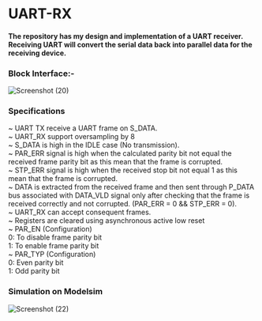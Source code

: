 # UART-RX
#### The repository has my design and implementation of a UART receiver. Receiving UART will  convert the serial data back into parallel data for the receiving device.
### Block Interface:-
![Screenshot (20)](https://user-images.githubusercontent.com/96621514/232343327-8392365a-f754-40bf-bf1d-aa5703dfa63f.jpg)

### Specifications
~ UART TX receive a UART frame on S_DATA.
</br>
~ UART_RX support oversampling by 8
</br>
~ S_DATA is high in the IDLE case (No transmission).
</br>
~ PAR_ERR signal is high when the calculated parity bit not equal the received frame parity bit as this mean that the frame is corrupted.
</br>
~ STP_ERR signal is high when the received stop bit not equal 1 as this mean that the frame is corrupted.
</br>
~ DATA is extracted from the received frame and then sent through P_DATA bus associated with DATA_VLD signal only after checking that the frame is received correctly and not corrupted.
(PAR_ERR = 0 && STP_ERR = 0).
</br>
~ UART_RX can accept consequent frames.
</br>
~ Registers are cleared using asynchronous active low reset
</br>
~ PAR_EN (Configuration)
</br>
0: To disable frame parity bit
</br>
1: To enable frame parity bit
</br>
~ PAR_TYP (Configuration)
</br>
0: Even parity bit
</br>
1: Odd parity bit
### Simulation on Modelsim
![Screenshot (22)](https://user-images.githubusercontent.com/96621514/232344347-7e04fc66-c0f6-4c44-b3e3-ef30ec163660.png)
